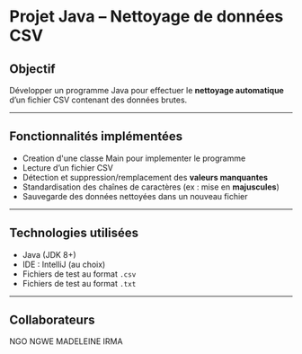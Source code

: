 #  Projet Java – Nettoyage de données CSV

## Objectif
Développer un programme Java pour effectuer le **nettoyage automatique** d’un fichier CSV contenant des données brutes.

---

##  Fonctionnalités implémentées

- Creation d'une classe Main pour implementer le programme
- Lecture d’un fichier CSV
- Détection et suppression/remplacement des **valeurs manquantes**
- Standardisation des chaînes de caractères (ex : mise en **majuscules**)
- Sauvegarde des données nettoyées dans un nouveau fichier

---

##  Technologies utilisées

- Java (JDK 8+)
- IDE : IntelliJ (au choix)
- Fichiers de test au format `.csv`
- Fichiers de test au format `.txt`

---
## Collaborateurs 
NGO NGWE MADELEINE IRMA



